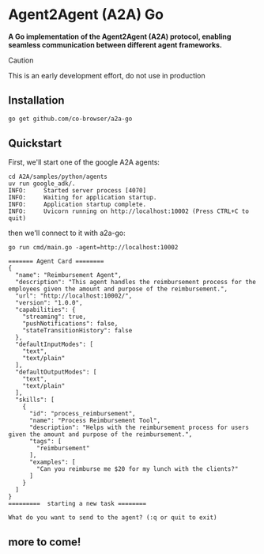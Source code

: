# Agent2Agent (A2A) Go

<strong>A Go implementation of the Agent2Agent (A2A) protocol, enabling seamless communication between different agent frameworks.</strong>


> [!CAUTION]
> This is an early development effort, do not use in production


## Installation

```bash
go get github.com/co-browser/a2a-go
```

## Quickstart

First, we'll start one of the google A2A agents:

```
cd A2A/samples/python/agents
uv run google_adk/.
INFO:     Started server process [4070]
INFO:     Waiting for application startup.
INFO:     Application startup complete.
INFO:     Uvicorn running on http://localhost:10002 (Press CTRL+C to quit)
```

then we'll connect to it with a2a-go:

```
go run cmd/main.go -agent=http://localhost:10002

======= Agent Card ========
{
  "name": "Reimbursement Agent",
  "description": "This agent handles the reimbursement process for the employees given the amount and purpose of the reimbursement.",
  "url": "http://localhost:10002/",
  "version": "1.0.0",
  "capabilities": {
    "streaming": true,
    "pushNotifications": false,
    "stateTransitionHistory": false
  },
  "defaultInputModes": [
    "text",
    "text/plain"
  ],
  "defaultOutputModes": [
    "text",
    "text/plain"
  ],
  "skills": [
    {
      "id": "process_reimbursement",
      "name": "Process Reimbursement Tool",
      "description": "Helps with the reimbursement process for users given the amount and purpose of the reimbursement.",
      "tags": [
        "reimbursement"
      ],
      "examples": [
        "Can you reimburse me $20 for my lunch with the clients?"
      ]
    }
  ]
}
=========  starting a new task ========

What do you want to send to the agent? (:q or quit to exit)
```

## more to come!
